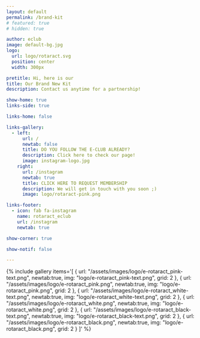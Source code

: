 ```yaml
---
layout: default
permalink: /brand-kit
# featured: true
# hidden: true

author: eclub
image: default-bg.jpg
logo:
  url: logo/rotaract.svg
  position: center
  width: 300px

pretitle: Hi, here is our
title: Our Brand New Kit
description: Contact us anytime for a partnership!

show-home: true
links-side: true

links-home: false

links-gallery:
  - left:
      url: /
      newtab: false
      title: DO YOU FOLLOW THE E-CLUB ALREADY?
      description: Click here to check our page!
      image: instagram-logo.jpg
    right:
      url: /instagram
      newtab: true
      title: CLICK HERE TO REQUEST MEMBERSHIP
      description: We will get in touch with you soon ;)
      image: logo/rotaract-pink.png

links-footer:
  - icon: fab fa-instagram
    name: rotaract_eclub
    url: /instagram
    newtab: true

show-corner: true

show-notif: false

---
```


{% include gallery
  items='[
    { url: "/assets/images/logo/e-rotaract_pink-text.png", newtab:true, img: "logo/e-rotaract_pink-text.png", grid: 2 },
    { url: "/assets/images/logo/e-rotaract_pink.png", newtab:true, img: "logo/e-rotaract_pink.png", grid: 2 },
    { url: "/assets/images/logo/e-rotaract_white-text.png", newtab:true, img: "logo/e-rotaract_white-text.png", grid: 2 },
    { url: "/assets/images/logo/e-rotaract_white.png", newtab:true, img: "logo/e-rotaract_white.png", grid: 2 },
    { url: "/assets/images/logo/e-rotaract_black-text.png", newtab:true, img: "logo/e-rotaract_black-text.png", grid: 2 },
    { url: "/assets/images/logo/e-rotaract_black.png", newtab:true, img: "logo/e-rotaract_black.png", grid: 2 }
  ]'
%}
